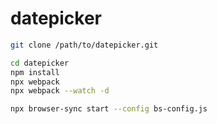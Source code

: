 # datepicker

```bash
git clone /path/to/datepicker.git

cd datepicker
npm install
npx webpack
npx webpack --watch -d
```

```bash
npx browser-sync start --config bs-config.js
```